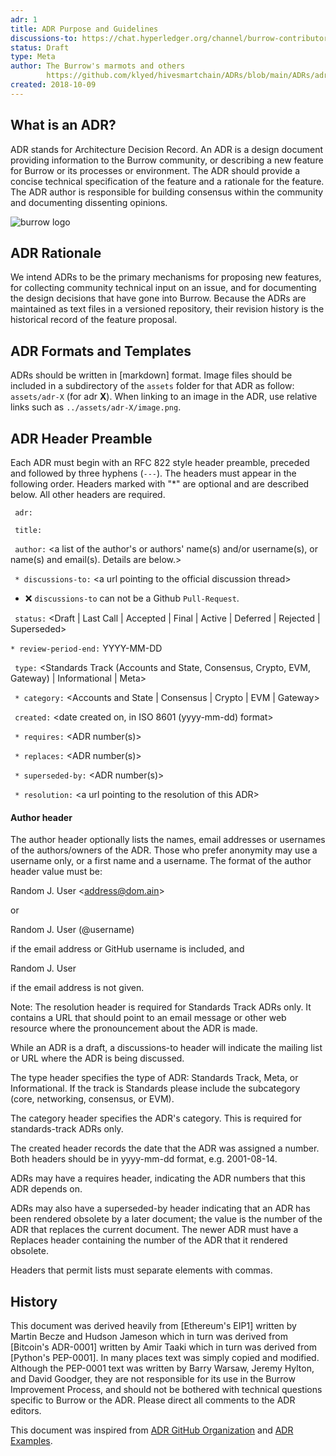 ```yaml
---
adr: 1
title: ADR Purpose and Guidelines
discussions-to: https://chat.hyperledger.org/channel/burrow-contributors
status: Draft
type: Meta
author: The Burrow's marmots and others
        https://github.com/klyed/hivesmartchain/ADRs/blob/main/ADRs/adr-1.md
created: 2018-10-09
---
```


## What is an ADR?

ADR stands for Architecture Decision Record.
An ADR is a design document providing information to the Burrow community, or describing a new feature for Burrow or its processes or environment.
The ADR should provide a concise technical specification of the feature and a rationale for the feature.
The ADR author is responsible for building consensus within the community and documenting dissenting opinions.

![burrow logo](../assets/adr-1/burrow-logo.png)

## ADR Rationale

We intend ADRs to be the primary mechanisms for proposing new features, for collecting community technical input on an issue, and for documenting the design decisions that have gone into Burrow. Because the ADRs are maintained as text files in a versioned repository, their revision history is the historical record of the feature proposal.

## ADR Formats and Templates

ADRs should be written in [markdown] format.
Image files should be included in a subdirectory of the `assets` folder for that ADR as follow: `assets/adr-X` (for adr **X**). When linking to an image in the ADR, use relative links such as `../assets/adr-X/image.png`.

## ADR Header Preamble

Each ADR must begin with an RFC 822 style header preamble, preceded and followed by three hyphens (`---`). The headers must appear in the following order. Headers marked with "*" are optional and are described below. All other headers are required.

` adr:` <ADR number>

` title:` <ADR title>

` author:` <a list of the author's or authors' name(s) and/or username(s), or name(s) and email(s). Details are below.>

` * discussions-to:` \<a url pointing to the official discussion thread\>

 - :x: `discussions-to` can not be a Github `Pull-Request`.

` status:` <Draft | Last Call | Accepted | Final | Active | Deferred | Rejected | Superseded>

`* review-period-end:` YYYY-MM-DD

` type:` <Standards Track (Accounts and State, Consensus, Crypto, EVM, Gateway)  | Informational | Meta>

` * category:` <Accounts and State | Consensus | Crypto | EVM | Gateway>

` created:` <date created on, in ISO 8601 (yyyy-mm-dd) format>

` * requires:` <ADR number(s)>

` * replaces:` <ADR number(s)>

` * superseded-by:` <ADR number(s)>

` * resolution:` \<a url pointing to the resolution of this ADR\>

#### Author header

The author header optionally lists the names, email addresses or usernames of the authors/owners of the ADR. Those who prefer anonymity may use a username only, or a first name and a username. The format of the author header value must be:

Random J. User &lt;address@dom.ain&gt;

or

Random J. User (@username)

if the email address or GitHub username is included, and

Random J. User

if the email address is not given.

Note: The resolution header is required for Standards Track ADRs only. It contains a URL that should point to an email message or other web resource where the pronouncement about the ADR is made.

While an ADR is a draft, a discussions-to header will indicate the mailing list or URL where the ADR is being discussed.

The type header specifies the type of ADR: Standards Track, Meta, or Informational. If the track is Standards please include the subcategory (core, networking, consensus, or EVM).

The category header specifies the ADR's category. This is required for standards-track ADRs only.

The created header records the date that the ADR was assigned a number. Both headers should be in yyyy-mm-dd format, e.g. 2001-08-14.

ADRs may have a requires header, indicating the ADR numbers that this ADR depends on.

ADRs may also have a superseded-by header indicating that an ADR has been rendered obsolete by a later document; the value is the number of the ADR that replaces the current document. The newer ADR must have a Replaces header containing the number of the ADR that it rendered obsolete.

Headers that permit lists must separate elements with commas.

## History

This document was derived heavily from [Ethereum's EIP1] written by Martin Becze and Hudson Jameson which in turn was derived from [Bitcoin's ADR-0001] written by Amir Taaki which in turn was derived from [Python's PEP-0001]. In many places text was simply copied and modified. Although the PEP-0001 text was written by Barry Warsaw, Jeremy Hylton, and David Goodger, they are not responsible for its use in the Burrow Improvement Process, and should not be bothered with technical questions specific to Burrow or the ADR. Please direct all comments to the ADR editors.

This document was inspired from [ADR GitHub Organization](https://adr.github.io/) and [ADR Examples](https://github.com/joelparkerhenderson/architecture_decision_record).
